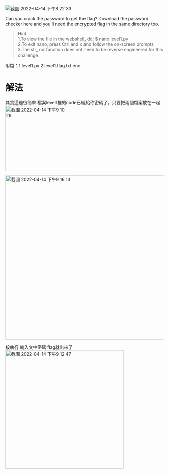 ![截圖 2022-04-14 下午8 22 33](https://user-images.githubusercontent.com/74231280/163398259-394154f5-b867-4b6e-b549-4ab9c139cd03.png)

Can you crack the password to get the flag?
Download the password checker here and you'll need the encrypted flag in the same directory too.

> Hint  
> 1.To view the file in the webshell, do: $ nano level1.py  
> 2.To exit nano, press Ctrl and x and follow the on-screen prompts  
> 3.The str_xor function does not need to be reverse engineered for this challenge  

附檔：1.level1.py  2.level1.flag.txt.enc
# 解法
其實這題很簡單 檔案level1裡的code已經給你密碼了。只要把兩個檔案放在一起
<img width="207" alt="截圖 2022-04-14 下午9 10 29" src="https://user-images.githubusercontent.com/74231280/163398746-3c2dd1e1-a80b-43ec-aae9-02f0047988b6.png">

<img width="520" alt="截圖 2022-04-14 下午9 16 13" src="https://user-images.githubusercontent.com/74231280/163398665-b9ac1c00-bf53-45b5-95c8-cb950a229a42.png">

按執行 輸入文中密碼 flag就出來了
<img width="376" alt="截圖 2022-04-14 下午9 12 47" src="https://user-images.githubusercontent.com/74231280/163398806-43255ee2-fd1e-41d3-b47a-a6e8ff80dd46.png">
